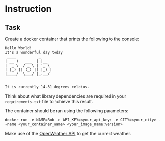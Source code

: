 # Instruction

## Task 

Create a docker container that prints the following to the console: 

```
Hello World!
It's a wonderful day today
 ____          _     
| __ )   ___  | |__  
|  _ \  / _ \ | '_ \ 
| |_) || (_) || |_) |
|____/  \___/ |_.__/ 
                     

It is currently 14.31 degrees celcius.
```

Think about what library dependencies are required in your `requirements.txt` file to achieve this result. 

The container should be ran using the following parameters: 

```
docker run -e NAME=Bob -e API_KEY=<your_api_key> -e CITY=<your_city> --name <your_container_name> <your_image_name:version>
```

Make use of the [OpenWeather API](https://openweathermap.org/) to get the current weather. 

